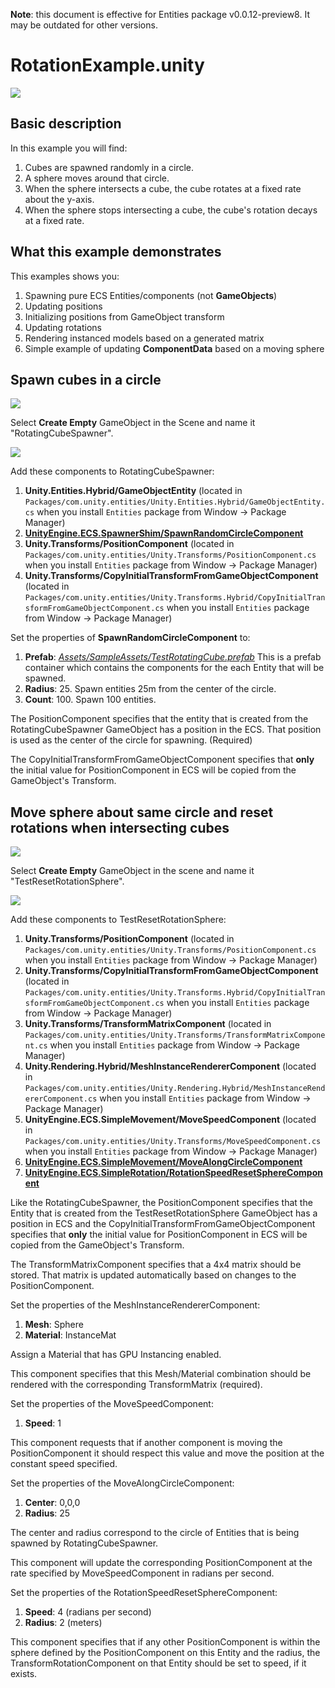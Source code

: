 **Note**: this document is effective for Entities package v0.0.12-preview8. It may be outdated for other versions.

# RotationExample.unity

![](https://media.giphy.com/media/3o7WIPjJUcuIEze5Ww/giphy.gif)

## Basic description

In this example you will find:

1. Cubes are spawned randomly in a circle.
2. A sphere moves around that circle.
3. When the sphere intersects a cube, the cube rotates at a fixed rate about the y-axis.
4. When the sphere stops intersecting a cube, the cube's rotation decays at a fixed rate.

## What this example demonstrates

This examples shows you:

1. Spawning pure ECS Entities/components (not __GameObjects__)
2. Updating positions
3. Initializing positions from GameObject transform
3. Updating rotations
4. Rendering instanced models based on a generated matrix
5. Simple example of updating __ComponentData__ based on a moving sphere

## Spawn cubes in a circle

![](https://i.imgur.com/xGoyVjL.png)

Select __Create Empty__ GameObject in the Scene and name it "RotatingCubeSpawner".

![](https://i.imgur.com/GlQ7sMB.png)

Add these components to RotatingCubeSpawner:

1. __Unity.Entities.Hybrid/GameObjectEntity__ (located in `Packages/com.unity.entities/Unity.Entities.Hybrid/GameObjectEntity.cs` when you install `Entities` package from Window -> Package Manager)
1. [__UnityEngine.ECS.SpawnerShim/SpawnRandomCircleComponent__](../../Samples/Assets/GameCode/Samples.Common/SpawnerShim/SpawnRandomCircleComponent.cs)
1. __Unity.Transforms/PositionComponent__ (located in `Packages/com.unity.entities/Unity.Transforms/PositionComponent.cs` when you install `Entities` package from Window -> Package Manager)
1. __Unity.Transforms/CopyInitialTransformFromGameObjectComponent__ (located in `Packages/com.unity.entities/Unity.Transforms.Hybrid/CopyInitialTransformFromGameObjectComponent.cs` when you install `Entities` package from Window -> Package Manager)

Set the properties of __SpawnRandomCircleComponent__ to:

1. __Prefab__: [*Assets/SampleAssets/TestRotatingCube.prefab*](../../Samples/Assets/SampleAssets/TestRotatingCube.prefab) 
This is a prefab container which contains the components for the each Entity that will be spawned. 
2. __Radius__: 25. 
Spawn entities 25m from the center of the circle.
3. __Count__: 100.
Spawn 100 entities.

The PositionComponent specifies that the entity that is created from the RotatingCubeSpawner GameObject has a position in the ECS. That position is used as the center of the circle for spawning. (Required)

The CopyInitialTransformFromGameObjectComponent specifies that **only** the initial value for PositionComponent in ECS will be copied from the GameObject's Transform. 

## Move sphere about same circle and reset rotations when intersecting cubes

![](https://i.imgur.com/GyBUpSo.png)

Select __Create Empty__ GameObject in the scene and name it "TestResetRotationSphere".

![](https://i.imgur.com/7WmSLyN.png)

Add these components to TestResetRotationSphere:

1. __Unity.Transforms/PositionComponent__ (located in `Packages/com.unity.entities/Unity.Transforms/PositionComponent.cs` when you install `Entities` package from Window -> Package Manager)
2. __Unity.Transforms/CopyInitialTransformFromGameObjectComponent__ (located in `Packages/com.unity.entities/Unity.Transforms.Hybrid/CopyInitialTransformFromGameObjectComponent.cs` when you install `Entities` package from Window -> Package Manager)
3. __Unity.Transforms/TransformMatrixComponent__ (located in `Packages/com.unity.entities/Unity.Transforms/TransformMatrixComponent.cs` when you install `Entities` package from Window -> Package Manager)
4. __Unity.Rendering.Hybrid/MeshInstanceRendererComponent__ (located in `Packages/com.unity.entities/Unity.Rendering.Hybrid/MeshInstanceRendererComponent.cs` when you install `Entities` package from Window -> Package Manager)
5. __UnityEngine.ECS.SimpleMovement/MoveSpeedComponent__ (located in `Packages/com.unity.entities/Unity.Transforms/MoveSpeedComponent.cs` when you install `Entities` package from Window -> Package Manager)
6. [__UnityEngine.ECS.SimpleMovement/MoveAlongCircleComponent__](../../Samples/Assets/GameCode/Samples.Common/SimpleMovement/MoveAlongCircleComponent.cs)
7. [__UnityEngine.ECS.SimpleRotation/RotationSpeedResetSphereComponent__](../../Samples/Assets/GameCode/Samples.Common/SimpleRotation/RotationSpeedResetSphereComponent.cs)

Like the RotatingCubeSpawner, the PositionComponent specifies that the Entity that is created from the TestResetRotationSphere GameObject has a position in ECS and the CopyInitialTransformFromGameObjectComponent specifies that **only** the initial value for PositionComponent in ECS will be copied from the GameObject's Transform. 

The TransformMatrixComponent specifies that a 4x4 matrix should be stored. That matrix is updated automatically based on changes to the PositionComponent.

Set the properties of the MeshInstanceRendererComponent:

1. __Mesh__: Sphere
2. __Material__: InstanceMat

Assign a Material that has GPU Instancing enabled.

This component specifies that this Mesh/Material combination should be rendered with the corresponding TransformMatrix (required).

Set the properties of the MoveSpeedComponent:

1. __Speed__: 1

This component requests that if another component is moving the PositionComponent it should respect this value and move the position at the constant speed specified.

Set the properties of the MoveAlongCircleComponent:

1. __Center__: 0,0,0
2. __Radius__: 25

The center and radius correspond to the circle of Entities that is being spawned by RotatingCubeSpawner.

This component will update the corresponding PositionComponent at the rate specified by MoveSpeedComponent in radians per second.

Set the properties of the RotationSpeedResetSphereComponent:

1. __Speed__: 4 (radians per second)
2. __Radius__: 2 (meters)

This component specifies that if any other PositionComponent is within the sphere defined by the PositionComponent on this Entity and the radius, the TransformRotationComponent on that Entity should be set to speed, if it exists.
